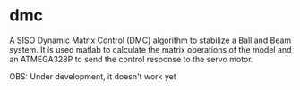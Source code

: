 # dmc
A SISO Dynamic Matrix Control (DMC) algorithm to stabilize a Ball and Beam system. It is used matlab to calculate the matrix operations of the model and an ATMEGA328P to send the control response to the servo motor.

OBS: Under development, it doesn't work yet 
